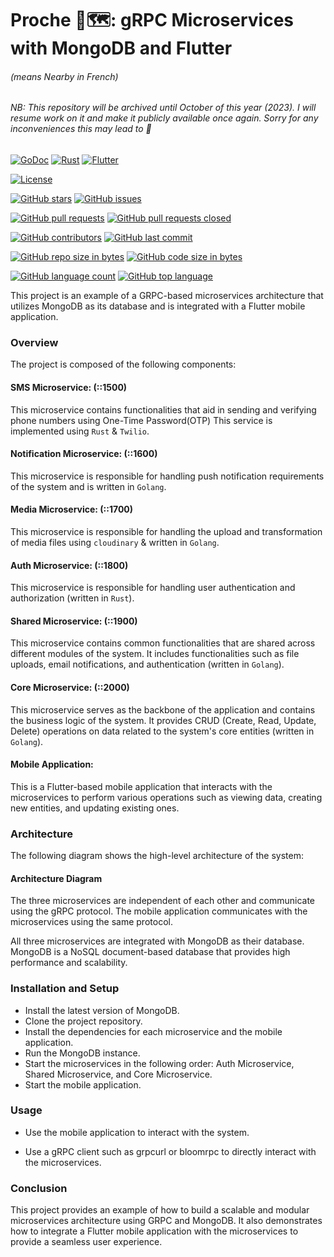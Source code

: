 # Proche 🧭🗺️: gRPC Microservices with MongoDB and Flutter

###### (means Nearby in French)

###### NB: This repository will be archived until October of this year (2023). I will resume work on it and make it publicly available once again. Sorry for any inconveniences this may lead to 🥲

[//]: # ([![Coverage Status]&#40;https://coveralls.io/repos/github/quabynah-bilson/proche/badge.svg?branch=master&#41;]&#40;https://coveralls.io/github/quabynah-bilson/proche?branch=dev&#41;)

[//]: # ([![Go Report Card]&#40;https://goreportcard.com/badge/github.com/quabynah-bilson/proche&#41;]&#40;https://goreportcard.com/report/github.com/quabynah-bilson/proche&#41;)
[![GoDoc](https://godoc.org/github.com/quabynah-bilson/proche?status.svg)](https://godoc.org/github.com/quabynah-bilson/proche)
[![Rust](https://img.shields.io/badge/rust-%23000000.svg?style=for-the-badge&logo=rust&logoColor=white)](https://github.com/quabynah-bilson/proche)
[![Flutter](https://img.shields.io/badge/Flutter-%2302569B.svg?style=for-the-badge&logo=Flutter&logoColor=white)](https://github.com/quabynah-bilson/proche)

[![License](https://img.shields.io/badge/license-MIT-blue.svg)](https://raw.githubusercontent.com/quabynah-bilson/proche/master/LICENSE)

[![GitHub stars](https://img.shields.io/github/stars/quabynah-bilson/proche.svg?style=social&label=Star)](https://github.com/quabynah-bilson/proche/stargazers)
[![GitHub issues](https://img.shields.io/github/issues/quabynah-bilson/proche.svg)](https://github.com/quabynah-bilson/proche/issues)

[![GitHub pull requests](https://img.shields.io/github/issues-pr/quabynah-bilson/proche.svg)](https://github.com/quabynah-bilson/proche/pulls)
[![GitHub pull requests closed](https://img.shields.io/github/issues-pr-closed/quabynah-bilson/proche.svg)](https://github.com/quabynah-bilson/proche/pulls)

[![GitHub contributors](https://img.shields.io/github/contributors/quabynah-bilson/proche.svg)](https://github.com/quabynah-bilson/proche/settings/access?query=filter%3Acollaborators)
[![GitHub last commit](https://img.shields.io/github/last-commit/quabynah-bilson/proche.svg)](https://github.com/quabynah-bilson/proche/commits/dev)

[![GitHub repo size in bytes](https://img.shields.io/github/repo-size/quabynah-bilson/proche.svg)](https://github.com/quabynah-bilson/proche)
[![GitHub code size in bytes](https://img.shields.io/github/languages/code-size/quabynah-bilson/proche.svg)](https://github.com/quabynah-bilson/proche)

[![GitHub language count](https://img.shields.io/github/languages/count/quabynah-bilson/proche.svg)](https://github.com/quabynah-bilson/proche)
[![GitHub top language](https://img.shields.io/github/languages/top/quabynah-bilson/proche.svg)](https://github.com/quabynah-bilson/proche)

This project is an example of a GRPC-based microservices architecture that utilizes MongoDB as its database and is
integrated with a Flutter mobile application.

### Overview

The project is composed of the following components:

#### SMS Microservice: (::1500)

This microservice contains functionalities that aid in sending and verifying phone numbers using
One-Time Password(OTP) This service is implemented using `Rust` & `Twilio`.

#### Notification Microservice: (::1600)

This microservice is responsible for handling push notification requirements of the system and is written
in `Golang`.

#### Media Microservice: (::1700)

This microservice is responsible for handling the upload and transformation of media files using `cloudinary` & written
in `Golang`.

#### Auth Microservice: (::1800)

This microservice is responsible for handling user authentication and authorization (written in `Rust`).

#### Shared Microservice: (::1900)

This microservice contains common functionalities that are shared across different modules of the
system. It includes functionalities such as file uploads, email notifications, and authentication (written in `Golang`).

#### Core Microservice: (::2000)

This microservice serves as the backbone of the application and contains the business logic of the
system. It provides CRUD (Create, Read, Update, Delete) operations on data related to the system's
core entities (written in `Golang`).

#### Mobile Application:

This is a Flutter-based mobile application that interacts with the microservices to perform various
operations such as viewing data, creating new entities, and updating existing ones.

### Architecture

The following diagram shows the high-level architecture of the system:

#### Architecture Diagram

The three microservices are independent of each other and communicate using the gRPC protocol. The mobile application
communicates with the microservices using the same protocol.

All three microservices are integrated with MongoDB as their database. MongoDB is a NoSQL document-based database that
provides high performance and scalability.

### Installation and Setup

- Install the latest version of MongoDB.
- Clone the project repository.
- Install the dependencies for each microservice and the mobile application.
- Run the MongoDB instance.
- Start the microservices in the following order: Auth Microservice, Shared Microservice, and Core Microservice.
- Start the mobile application.

### Usage

- Use the mobile application to interact with the system.

- Use a gRPC client such as grpcurl or bloomrpc to directly interact with the microservices.

### Conclusion

This project provides an example of how to build a scalable and modular microservices architecture using GRPC and
MongoDB. It also demonstrates how to integrate a Flutter mobile application with the microservices to provide a seamless
user experience.

[//]: # (https://medium.com/javarevisited/10-microservices-design-principles-every-developer-should-know-44f2f69e960f)

[//]: # (https://github.com/Ileriayo/markdown-badges#markdown-badges)
